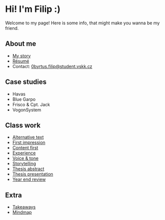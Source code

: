 # Hi! I'm Filip :)

Welcome to my page! Here is some info, that might make you wanna be my friend.

## About me 

- [My story](my-story/index.md)
- [Résumé](/04-experience/AJ-CV_Byrtus.pdf)
- Contact: 0byrtus.filip@student.vskk.cz

## Case studies

- Havas
- Blue Garpo
- Frisco & Cpt. Jack
- VogonSystem

## Class work

- [Alternative text](01-alternative-text/index.md)
- [First impression](02-first-impression/index.md)
- [Content first](03-content-first/index.md)
- [Experience](04-experience/index.md)
- [Voice & tone](05-voice-tone/index.md)
- [Storytelling](06-storytelling/index.md)
- [Thesis abstract](07-thesis-abstract/index.md)
- [Thesis presentation](08-thesis-presentation/index.md)
- [Year end review](year-end-review/index.md)

## Extra

- [Takeaways](/takeaway/index.md)
- [Mindmap](/mindmap/index.md)
